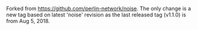 Forked from https://github.com/perlin-network/noise.
The only change is a new tag based on latest 'noise' revision as the last released tag (v1.1.0) is from Aug 5, 2018.

 
